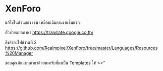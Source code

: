 # XenForo

แก้ไขในส่วนของ<![CDATA[]]>
เช่น <![CDATA[Hello World]]>
เหมือนเดิมตามงานชิ้นแรก

ตัวช่วยแปลภาษา
https://translate.google.co.th/

ลิงค์ของไฟล์งานที่ 2
https://github.com/Realmpixel/XenForo/tree/master/Languages/Resources%20Manager

ขอบคุณต้นแบบภาษาด้วยนะครับที่มาเป็น Templates ให้ ><"
